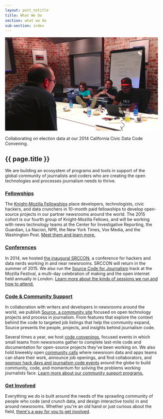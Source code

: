 ```yaml
---
layout: post_notitle
title: What We Do
section: what we do
sub-section: index
---
```


<img src="/media/img/convening.jpg" class="topline">
<p class="caption">Collaborating on election data at our 2014 California Civic Data Code Convening.</p>

<h2>{{ page.title }}</h2

<p class="bodybig">We are building an ecosystem of programs and tools in support of the global community of journalists and coders who are creating the open technologies and processes journalism needs to thrive.</p>

### [Fellowships](fellowships/)

The [Knight-Mozilla Fellowships](fellowships/) place developers, technologists, civic hackers, and data crunchers in 10-month paid fellowships to develop open-source projects in our partner newsrooms around the world. The 2015 cohort is our fourth group of Knight-Mozilla Fellows, and will be working with news technology teams at  the Center for Investigative Reporting, the Guardian, La Nacion, NPR, the New York Times, Vox Media, and the Washington Post. [Meet them and learn more.](fellowships/)

### [Conferences](conferences/)

In 2014, we hosted [the inaugural SRCCON](conferences/srccon), a conference for hackers and data nerds working in and near newsrooms. SRCCON will return in the summer of 2015. We also run the [Source Code for Journalism](conferences/mozfest) track at the Mozilla Festival, a multi-day celebration of making and the open internet held annually in London. [Learn more about the kinds of sessions we run and how to attend.](conferences/)

### [Code & Community Support](community/)

In collaboration with writers and developers in newsrooms around the world, we publish [Source, a community site](community/source) focused on open technology projects and process in journalism. From features that explore the context behind the code to targeted job listings that help the community expand, Source presents the people, projects, and insights behind journalism code.

Several times a year, we host [code convenings](community/convenings), focused events in which small teams from newsrooms gather to complete last-mile code and documentation for open-source projects they've been working on. We also hold biweekly open [community calls](community/calls) where newsroom data and apps teams can share their work, announce job openings, and find collaborators, and [sponsor hack days and journalism code events](community/eventsupport) around the globe to build community, code, and momentum for solving the problems working journalists face. [Learn more about our community support programs.](community/)

### [Get Involved](/getinvolved/)

Everything we do is built around the needs of the sprawling community of people who code (and crunch data, and design interactive tools) in and around newsrooms. Whether you're an old hand or just curious about the field, [there's a way for you to get involved](/getinvolved/).
